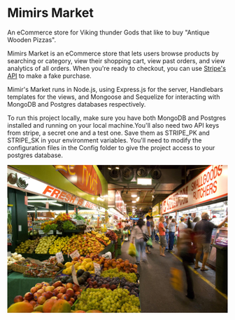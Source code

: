 # Mimirs Market

An eCommerce store for Viking thunder Gods that like to buy "Antique Wooden Pizzas".

Mimirs Market is an eCommerce store that lets users browse products by searching or category, view their shopping cart, view past orders, and view analytics of all orders. When you're ready to checkout, you can use [Stripe's API](https://stripe.com/docs/api) to make a fake purchase.

Mimir's Market runs in Node.js, using Express.js for the server, Handlebars templates for the views, and Mongoose and Sequelize for interacting with MongoDB and Postgres databases respectively.

To run this project locally, make sure you have both MongoDB and Postgres installed and running on your local machine.You'll also need two API keys from stripe, a secret one and a test one. Save them as STRIPE_PK and STRIPE_SK in your environment variables. You'll need to modify the configuration files in the Config folder to give the project access to your postgres database.

![my image](public/market.jpg)
